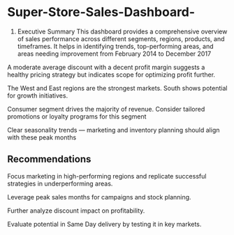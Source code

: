 # Super-Store-Sales-Dashboard-
1. Executive Summary This dashboard provides a comprehensive overview of sales performance across different segments, regions, products, and timeframes. It helps in identifying trends, top-performing areas, and areas needing improvement from February 2014 to December 2017

A moderate average discount with a decent profit margin suggests a healthy pricing strategy but indicates scope for optimizing profit further.

The West and East regions are the strongest markets. South shows potential for growth initiatives.

Consumer segment drives the majority of revenue. Consider tailored promotions or loyalty programs for this segment

Clear seasonality trends — marketing and inventory planning should align with these peak months

## Recommendations

Focus marketing in high-performing regions and replicate successful strategies in underperforming areas.

Leverage peak sales months for campaigns and stock planning.

Further analyze discount impact on profitability.

Evaluate potential in Same Day delivery by testing it in key markets.
